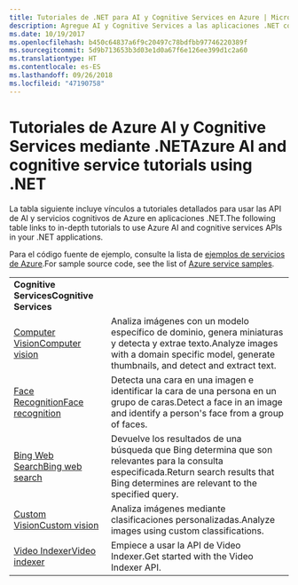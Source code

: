 ```yaml
---
title: Tutoriales de .NET para AI y Cognitive Services en Azure | Microsoft Docs
description: Agregue AI y Cognitive Services a las aplicaciones .NET con los servicios de Microsoft Azure.
ms.date: 10/19/2017
ms.openlocfilehash: b450c64837a6f9c20497c78bdfbb97746220389f
ms.sourcegitcommit: 5d9b713653b3d03e1d0a67f6e126ee399d1c2a60
ms.translationtype: HT
ms.contentlocale: es-ES
ms.lasthandoff: 09/26/2018
ms.locfileid: "47190758"
---
```

# <a name="azure-ai-and-cognitive-service-tutorials-using-net"></a><span data-ttu-id="3a058-103">Tutoriales de Azure AI y Cognitive Services mediante .NET</span><span class="sxs-lookup"><span data-stu-id="3a058-103">Azure AI and cognitive service tutorials using .NET</span></span>

<span data-ttu-id="3a058-104">La tabla siguiente incluye vínculos a tutoriales detallados para usar las API de AI y servicios cognitivos de Azure en aplicaciones .NET.</span><span class="sxs-lookup"><span data-stu-id="3a058-104">The following table links to in-depth tutorials to use Azure AI and cognitive services APIs in your .NET applications.</span></span> 

<span data-ttu-id="3a058-105">Para el código fuente de ejemplo, consulte la lista de [ejemplos de servicios de Azure](https://azure.microsoft.com/resources/samples/?platform=dotnet).</span><span class="sxs-lookup"><span data-stu-id="3a058-105">For sample source code, see the list of [Azure service samples](https://azure.microsoft.com/resources/samples/?platform=dotnet).</span></span>

| | |
|---|---|
| <span data-ttu-id="3a058-106">**Cognitive Services**</span><span class="sxs-lookup"><span data-stu-id="3a058-106">**Cognitive Services**</span></span>| |
| <span data-ttu-id="3a058-107">[Computer Vision][1]</span><span class="sxs-lookup"><span data-stu-id="3a058-107">[Computer vision][1]</span></span> | <span data-ttu-id="3a058-108">Analiza imágenes con un modelo específico de dominio, genera miniaturas y detecta y extrae texto.</span><span class="sxs-lookup"><span data-stu-id="3a058-108">Analyze images with a domain specific model, generate thumbnails, and detect and extract text.</span></span> | 
| <span data-ttu-id="3a058-109">[Face Recognition][2]</span><span class="sxs-lookup"><span data-stu-id="3a058-109">[Face recognition][2]</span></span> | <span data-ttu-id="3a058-110">Detecta una cara en una imagen e identificar la cara de una persona en un grupo de caras.</span><span class="sxs-lookup"><span data-stu-id="3a058-110">Detect a face in an image and identify a person's face from a group of faces.</span></span> | 
| <span data-ttu-id="3a058-111">[Bing Web Search][3]</span><span class="sxs-lookup"><span data-stu-id="3a058-111">[Bing web search][3]</span></span>| <span data-ttu-id="3a058-112">Devuelve los resultados de una búsqueda que Bing determina que son relevantes para la consulta especificada.</span><span class="sxs-lookup"><span data-stu-id="3a058-112">Return search results that Bing determines are relevant to the specified query.</span></span> |
| <span data-ttu-id="3a058-113">[Custom Vision][4]</span><span class="sxs-lookup"><span data-stu-id="3a058-113">[Custom vision][4]</span></span> | <span data-ttu-id="3a058-114">Analiza imágenes mediante clasificaciones personalizadas.</span><span class="sxs-lookup"><span data-stu-id="3a058-114">Analyze images using custom classifications.</span></span> |
| <span data-ttu-id="3a058-115">[Video Indexer][5]</span><span class="sxs-lookup"><span data-stu-id="3a058-115">[Video indexer][5]</span></span> | <span data-ttu-id="3a058-116">Empiece a usar la API de Video Indexer.</span><span class="sxs-lookup"><span data-stu-id="3a058-116">Get started with the Video Indexer API.</span></span>|

[1]: /azure/cognitive-services/computer-vision/tutorials/csharptutorial
[2]: /azure/cognitive-services/face/tutorials/faceapiincsharptutorial
[3]: /azure/cognitive-services/bing-web-search/csharp-ranking-tutorial
[4]: /azure/cognitive-services/custom-vision-service/csharp-tutorial
[5]: /azure/cognitive-services/video-indexer/video-indexer-use-apis

